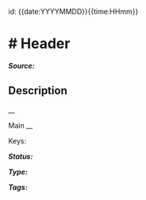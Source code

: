 id: {{date:YYYYMMDD}}{{time:HHmm}}
# # Header

**_Source:_** 

## Description

__

Main
__

Keys: 

**_Status:_**  


**_Type:_**  


**_Tags:_**  
